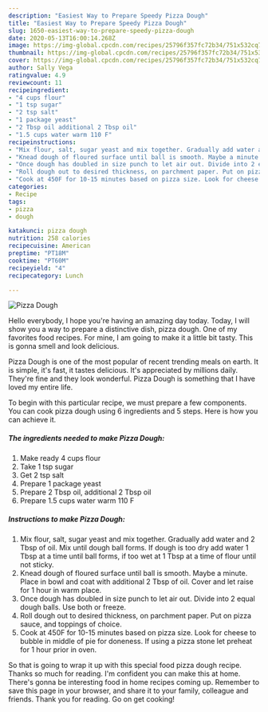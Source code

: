 ```yaml
---
description: "Easiest Way to Prepare Speedy Pizza Dough"
title: "Easiest Way to Prepare Speedy Pizza Dough"
slug: 1650-easiest-way-to-prepare-speedy-pizza-dough
date: 2020-05-13T16:00:14.268Z
image: https://img-global.cpcdn.com/recipes/25796f357fc72b34/751x532cq70/pizza-dough-recipe-main-photo.jpg
thumbnail: https://img-global.cpcdn.com/recipes/25796f357fc72b34/751x532cq70/pizza-dough-recipe-main-photo.jpg
cover: https://img-global.cpcdn.com/recipes/25796f357fc72b34/751x532cq70/pizza-dough-recipe-main-photo.jpg
author: Sally Vega
ratingvalue: 4.9
reviewcount: 11
recipeingredient:
- "4 cups flour"
- "1 tsp sugar"
- "2 tsp salt"
- "1 package yeast"
- "2 Tbsp oil additional 2 Tbsp oil"
- "1.5 cups water warm 110 F"
recipeinstructions:
- "Mix flour, salt, sugar yeast and mix together. Gradually add water and 2 Tbsp of oil. Mix until dough ball forms. If dough is too dry add water 1 Tbsp at a time until ball forms, if too wet at 1 Tbsp at a time of flour until not sticky."
- "Knead dough of floured surface until ball is smooth. Maybe a minute. Place in bowl and coat with additional 2 Tbsp of oil. Cover and let raise for 1 hour in warm place."
- "Once dough has doubled in size punch to let air out. Divide into 2 equal dough balls. Use both or freeze."
- "Roll dough out to desired thickness, on parchment paper. Put on pizza sauce, and toppings of choice."
- "Cook at 450F for 10-15 minutes based on pizza size. Look for cheese to bubble in middle of pie for doneness. If using a pizza stone let preheat for 1 hour prior in oven."
categories:
- Recipe
tags:
- pizza
- dough

katakunci: pizza dough 
nutrition: 258 calories
recipecuisine: American
preptime: "PT18M"
cooktime: "PT60M"
recipeyield: "4"
recipecategory: Lunch

---
```



![Pizza Dough](https://img-global.cpcdn.com/recipes/25796f357fc72b34/751x532cq70/pizza-dough-recipe-main-photo.jpg)

Hello everybody, I hope you're having an amazing day today. Today, I will show you a way to prepare a distinctive dish, pizza dough. One of my favorites food recipes. For mine, I am going to make it a little bit tasty. This is gonna smell and look delicious.



Pizza Dough is one of the most popular of recent trending meals on earth. It is simple, it's fast, it tastes delicious. It's appreciated by millions daily. They're fine and they look wonderful. Pizza Dough is something that I have loved my entire life.


To begin with this particular recipe, we must prepare a few components. You can cook pizza dough using 6 ingredients and 5 steps. Here is how you can achieve it.

<!--inarticleads1-->

##### The ingredients needed to make Pizza Dough:

1. Make ready 4 cups flour
1. Take 1 tsp sugar
1. Get 2 tsp salt
1. Prepare 1 package yeast
1. Prepare 2 Tbsp oil, additional 2 Tbsp oil
1. Prepare 1.5 cups water warm 110 F




<!--inarticleads2-->

##### Instructions to make Pizza Dough:

1. Mix flour, salt, sugar yeast and mix together. Gradually add water and 2 Tbsp of oil. Mix until dough ball forms. If dough is too dry add water 1 Tbsp at a time until ball forms, if too wet at 1 Tbsp at a time of flour until not sticky.
1. Knead dough of floured surface until ball is smooth. Maybe a minute. Place in bowl and coat with additional 2 Tbsp of oil. Cover and let raise for 1 hour in warm place.
1. Once dough has doubled in size punch to let air out. Divide into 2 equal dough balls. Use both or freeze.
1. Roll dough out to desired thickness, on parchment paper. Put on pizza sauce, and toppings of choice.
1. Cook at 450F for 10-15 minutes based on pizza size. Look for cheese to bubble in middle of pie for doneness. If using a pizza stone let preheat for 1 hour prior in oven.




So that is going to wrap it up with this special food pizza dough recipe. Thanks so much for reading. I'm confident you can make this at home. There's gonna be interesting food in home recipes coming up. Remember to save this page in your browser, and share it to your family, colleague and friends. Thank you for reading. Go on get cooking!
